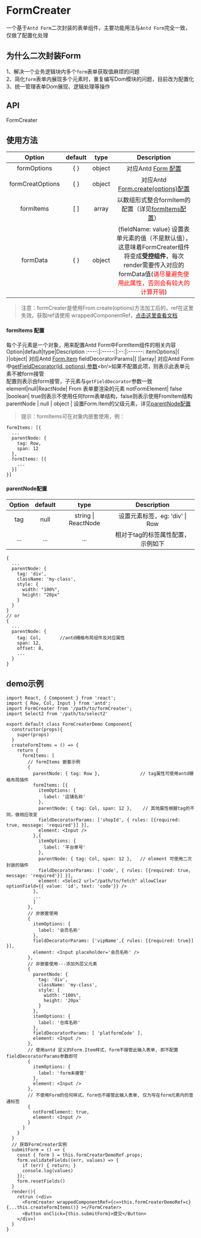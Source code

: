 #  FormCreater
一个基于`Antd Form`二次封装的表单组件，主要功能用法与`Antd Form`完全一致，仅做了配置化处理

##  为什么二次封装Form
1、解决一个业务逻辑块内多个`form`表单获取值麻烦的问题 <br/>
2、简化`form`表单内展现多个元素时，重复编写Dom模块的问题，目前改为配置化 <br/>
3、统一管理表单Dom展现、逻辑处理等操作

##  API
FormCreater
## 使用方法
Option|default|type|Description
:----:|:-----:|:--:|:------:
formOptions|{ }|object|对应Antd [Form 配置](https://ant.design/components/form-cn/#Form)
formCreatOptions|{ }|object|对应Antd [Form.create(options)配置](https://ant.design/components/form-cn/#Form.create(options))
formItems|[ ]|array| 以数组形式整合formItem的配置（详见<a href="#formItems">formItems配置</a>）
formData| { }|object| {fieldName: value} 设置表单元素的值（不是默认值），这意味着FormCreater组件将变成<b>受控组件</b>，每次render需要传入对应的formData值(<span style='color: red'>请尽量避免使用此属性，否则会有较大的计算开销</span>)

>注意：formCreater是使用From.create(options)方法加工后的，ref在这里失效，获取ref请使用 wrappedComponentRef，[点击这里查看文档](https://ant.design/components/form-cn/#Form.create(options))

#### <a name='formItems'>formItems 配置</a>
每个子元素是一个对象，用来配置Antd Form中FormItem组件的相关内容
Option|default|type|Description
:----:|:-----:|:--:|:------:
itemOptions|{ }|object| 对应Antd [Form.Item](https://ant.design/components/form-cn/#Form.Item)
fieldDecoratorParams|[ ]|array| 对应Antd Form 中[getFieldDecorator(id, options) 参数](https://ant.design/components/form-cn/#getFieldDecorator(id,-options)-%E5%8F%82%E6%95%B0)<br/>如果不配置此项，则表示此表单元素不被form接管<br/>配置则表示由form接管，子元素与`getFieldDecorator`参数一致
element|null|ReactNode| From 表单要渲染的元素
notFormElement| false |boolean| true则表示不使用任何form表单结构，false则表示使用FromItem结构
parentNode | null | object | 设置Form.Item的父级元素，详见<a href="parentNode">parentNode配置</a>
>提示：formItems可在对象内嵌套使用，例：
```
formItems: [{
  ...
  parentNode: {
    tag: Row,
    span: 12
  },
  formItems: [{
    ...
  }]
}]
```
#### <a name='parentNode'>parentNode配置</a>
Option|default|type|Description
:----:|:-----:|:--:|:------:
tag | null | string \| ReactNode | 设置元素标签，eg: 'div' \| Row
... | ... | ... | 相对于tag的标签属性配置，示例如下

```
{
  ...
  parentNode: {
    tag: 'div',
    className: 'my-class',
    style: {
      width: "100%",
      height: "20px"
    }
  }
}
// or
{
  ...
  parentNode: {
    tag: Col,       //antd栅格布局组件及对应属性
    span: 12,
    offset: 8,
    ...
  }
}
```
## demo示例
```
import React, { Component } from 'react';
import { Row, Col, Input } from 'antd';
import FormCreater from '/path/to/formCreater';
import Select2 from '/path/to/select2'

export default class FormCreaterDemo Component{
  constructor(props){
    super(props)
  }
  createFormItems = () => {
    return {
      formItems: [
        // formItems 嵌套示例
        {
          parentNode: { tag: Row },               // tag属性可使用antd栅格布局插件
          formItems: [{
            itemOptions: {
              label: '店铺名称'
            },  
            parentNode: { tag: Col, span: 12 },    // 其他属性根据tag的不同，做相应改变
            fieldDecoratorParams: ['shopId', { rules: [{required: true, message: 'required'}] }],
            element: <Input />
          },{
            itemOptions: {
              label: '平台单号'
            },
            parentNode: { tag: Col, span: 12 },   // element 可使用二次封装的插件
            fieldDecoratorParams: ['code', { rules: [{required: true, message: 'required'}] }],
            element: <Selec2 url="/path/to/fetch" allowClear optionField={{ value: 'id', text: 'code'}} />
          },
          ...
          ]
        },
        // 非嵌套使用
        {
          itemOptions: {
            label: '会员名称'
          },
          fieldDecoratorParams: ['vipName',{ rules: [{required: true}] }],
          element: <Input placeholder='会员名称' />
        },
        // 非嵌套使用---添加外层父元素
        {
          parentNode: {
            tag: 'div',
            className: 'my-class',
            style: {
              width: "100%",
              height: '20px'
            }
          },
          itemOptions: {
            label: '仓库名称'
          },
          fieldDecoratorParams: [ 'platformCode' ],
          element: <Input />
        },
        // 使用antd 定义的Form.Item样式，form不接管此输入表单, 即不配置fieldDecoratorParams参数即可
        {
          itemOptions: {
            label: 'form未接管'
          },
          element: <Input />
        },
        // 不使用Form的任何样式，form也不接管此输入表单, 仅为写在form元素内的普通标签
        {
          notFormElement: true,
          element: <Input />
        }
      ]
    }
  }
  // 获取FormCreater实例
  submitForm = () => {
    const { form } = this.formCreaterDemoRef.props;
    form.validateFields((err, values) => {
      if (err) { return; }
      console.log(values)
    });
    form.resetFields()
  }
  render(){
    retrun (<div>
      <FormCreater wrappedComponentRef={c=>this.formCreaterDemoRef=c} {...this.createFormItems()} ></FormCreater>
      <Button onClick={this.submitForm}>提交</Button>
    </div>)
  }
}
```